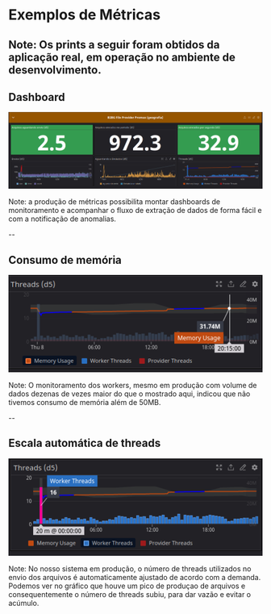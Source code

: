 # Exemplos de Métricas

Note: Os prints a seguir foram obtidos da aplicação real, em operação no ambiente de desenvolvimento.
--
## Dashboard

<img src="images/datadog-geral.png" />

Note: a produção de métricas possibilita montar dashboards de monitoramento e acompanhar o fluxo de extração de dados de forma fácil e com a notificação de anomalias.

--
## Consumo de memória
<img src="images/datadog-memory.png"/>

Note: O monitoramento dos workers, mesmo em produção com volume de dados dezenas de vezes maior do que o mostrado aqui, indicou que não tivemos consumo de memória além de 50MB.

--
## Escala automática de threads
<img src="images/datadog-threads.png"/>

Note: No nosso sistema em produção, o número de threads utilizados no envio dos arquivos é automaticamente ajustado de acordo com a demanda. Podemos ver no gráfico que houve um pico de produçao de arquivos e consequentemente o número de threads subiu, para dar vazão e evitar o acúmulo. 
